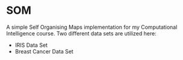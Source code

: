 # SOM
A simple Self Organising Maps implementation for my Computational Intelligence course. Two different data sets are utilized here: 
- IRIS Data Set
- Breast Cancer Data Set
